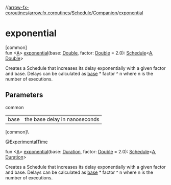 //[arrow-fx-coroutines](../../../../index.md)/[arrow.fx.coroutines](../../index.md)/[Schedule](../index.md)/[Companion](index.md)/[exponential](exponential.md)

# exponential

[common]\
fun &lt;[A](exponential.md)&gt; [exponential](exponential.md)(base: [Double](https://kotlinlang.org/api/latest/jvm/stdlib/kotlin/-double/index.html), factor: [Double](https://kotlinlang.org/api/latest/jvm/stdlib/kotlin/-double/index.html) = 2.0): [Schedule](../index.md)&lt;[A](exponential.md), [Double](https://kotlinlang.org/api/latest/jvm/stdlib/kotlin/-double/index.html)&gt;

Creates a Schedule that increases its delay exponentially with a given factor and base. Delays can be calculated as [base](exponential.md) * factor ^ n where n is the number of executions.

## Parameters

common

| | |
|---|---|
| base | the base delay in nanoseconds |

[common]\

@[ExperimentalTime](https://kotlinlang.org/api/latest/jvm/stdlib/kotlin.time/-experimental-time/index.html)

fun &lt;[A](exponential.md)&gt; [exponential](exponential.md)(base: [Duration](https://kotlinlang.org/api/latest/jvm/stdlib/kotlin.time/-duration/index.html), factor: [Double](https://kotlinlang.org/api/latest/jvm/stdlib/kotlin/-double/index.html) = 2.0): [Schedule](../index.md)&lt;[A](exponential.md), [Duration](https://kotlinlang.org/api/latest/jvm/stdlib/kotlin.time/-duration/index.html)&gt;

Creates a Schedule that increases its delay exponentially with a given factor and base. Delays can be calculated as [base](exponential.md) * factor ^ n where n is the number of executions.
